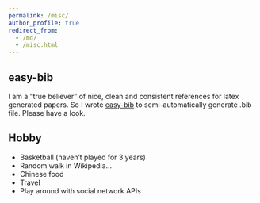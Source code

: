 ```yaml
---
permalink: /misc/
author_profile: true
redirect_from: 
  - /md/
  - /misc.html
---
```


## easy-bib

I am a “true believer” of nice, clean and consistent references for latex generated papers. So I wrote [easy-bib](https://github.com/yangzhangalmo/easy-bib) to semi-automatically generate .bib file. Please have a look.

## Hobby

- Basketball (haven’t played for 3 years)
- Random walk in Wikipedia…
- Chinese food
- Travel
- Play around with social network APIs
